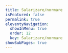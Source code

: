 ```yaml
---
title: Salarizare/normare
isFeatured: false
permalink: true
eleventyNavigation:
  showInMenu: true
  order: 12
  key: Salarizare/normare
showSubPages: true
---
```

